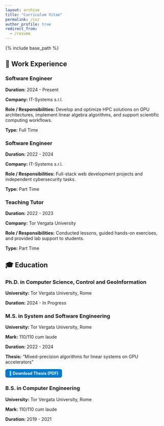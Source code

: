 ```yaml
---
layout: archive
title: "Curriculum Vitae"
permalink: /cv/
author_profile: true
redirect_from:
  - /resume
---
```


{% include base_path %}

<head>
  <script>
    const link = document.getElementById("download-link");
    link.addEventListener("click", function(e) {
      fetch(link.href, { method: "HEAD" }).then(resp => {
        if (!resp.ok) {
          e.preventDefault();
          window.location.href = "/404.html";
        }
      });
    });
  </script>
  <link rel="stylesheet" href="/assets/css/cv.css">

</head>



<section class="cv-section">
  <h2>💼 Work Experience</h2>

  <div class="cv-box">
    <h3>Software Engineer</h3>
    <p><strong>Duration:</strong> 2024 - Present</p>
    <p><strong>Company:</strong> IT-Systems s.r.l.</p>
    <p><strong>Role / Responsibilities:</strong> Develop and optimize HPC solutions on GPU architectures, implement linear algebra algorithms, and support scientific computing workflows.</p>
    <p><strong>Type:</strong> Full Time</p>
  </div>

  <div class="cv-box">
    <h3>Software Engineer</h3>
    <p><strong>Duration:</strong> 2022 - 2024</p>
    <p><strong>Company:</strong> IT-Systems s.r.l.</p>
    <p><strong>Role / Responsibilities:</strong> Full-stack web development projects and independent cybersecurity tasks.</p>
    <p><strong>Type:</strong> Part Time</p>
  </div>

  <div class="cv-box">
    <h3>Teaching Tutor</h3>
    <p><strong>Duration:</strong> 2022 - 2023</p>
    <p><strong>Company:</strong> Tor Vergata University</p>
    <p><strong>Role / Responsibilities:</strong> Conducted lessons, guided hands-on exercises, and provided lab support to students.</p>
    <p><strong>Type:</strong> Part Time</p>
  </div>
</section>

<section class="cv-section">
  <h2>🎓 Education</h2>

  <div class="cv-box">
    <h3>Ph.D. in Computer Science, Control and GeoInformation</h3>
    <p><strong>University:</strong> Tor Vergata University, Rome</p>
    <p><strong>Duration:</strong> 2024 - In Progress</p>
  </div>

  <div class="cv-box">
    <h3>M.S. in System and Software Engineering</h3>
    <p><strong>University:</strong> Tor Vergata University, Rome</p>
    <p><strong>Mark:</strong> 110/110 cum laude</p>
    <p><strong>Duration:</strong> 2022 - 2024</p>
    <p>
      <strong>Thesis:</strong> “Mixed-precision algorithms for linear systems on GPU accelerators”  
    </p>
    <p style="margin:6px 0;">
      <a href="{{ '/files/msc_thesis.pdf' | relative_url }}"
          style="display:inline-block; padding:6px 12px; background-color:#007acc; color:white; text-decoration:none; border-radius:6px; font-weight:bold; font-size:0.9em;">
      📄 Download Thesis (PDF)
      </a>
    </p>
  </div>

  <div class="cv-box">
    <h3>B.S. in Computer Engineering</h3>
    <p><strong>University:</strong> Tor Vergata University, Rome</p>
    <p><strong>Mark:</strong> 110/110 cum laude</p>
    <p><strong>Duration:</strong> 2019 - 2021</p>
  </div>
</section>